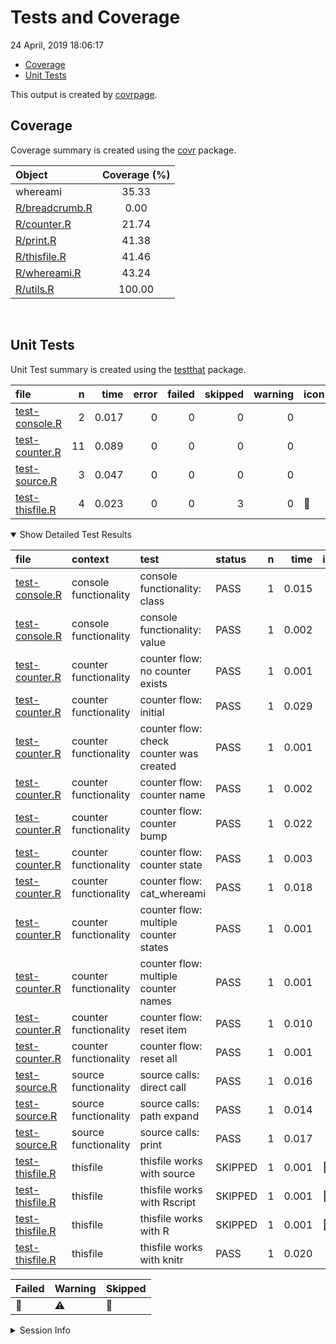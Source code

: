 Tests and Coverage
================
24 April, 2019 18:06:17

  - [Coverage](#coverage)
  - [Unit Tests](#unit-tests)

This output is created by
[covrpage](https://github.com/metrumresearchgroup/covrpage).

## Coverage

Coverage summary is created using the
[covr](https://github.com/r-lib/covr) package.

| Object                              | Coverage (%) |
| :---------------------------------- | :----------: |
| whereami                            |    35.33     |
| [R/breadcrumb.R](../R/breadcrumb.R) |     0.00     |
| [R/counter.R](../R/counter.R)       |    21.74     |
| [R/print.R](../R/print.R)           |    41.38     |
| [R/thisfile.R](../R/thisfile.R)     |    41.46     |
| [R/whereami.R](../R/whereami.R)     |    43.24     |
| [R/utils.R](../R/utils.R)           |    100.00    |

<br>

## Unit Tests

Unit Test summary is created using the
[testthat](https://github.com/r-lib/testthat)
package.

| file                                        |  n |  time | error | failed | skipped | warning | icon |
| :------------------------------------------ | -: | ----: | ----: | -----: | ------: | ------: | :--- |
| [test-console.R](testthat/test-console.R)   |  2 | 0.017 |     0 |      0 |       0 |       0 |      |
| [test-counter.R](testthat/test-counter.R)   | 11 | 0.089 |     0 |      0 |       0 |       0 |      |
| [test-source.R](testthat/test-source.R)     |  3 | 0.047 |     0 |      0 |       0 |       0 |      |
| [test-thisfile.R](testthat/test-thisfile.R) |  4 | 0.023 |     0 |      0 |       3 |       0 | 🔶    |

<details open>

<summary> Show Detailed Test Results
</summary>

| file                                                | context               | test                                    | status  | n |  time | icon |
| :-------------------------------------------------- | :-------------------- | :-------------------------------------- | :------ | -: | ----: | :--- |
| [test-console.R](testthat/test-console.R#L9)        | console functionality | console functionality: class            | PASS    | 1 | 0.015 |      |
| [test-console.R](testthat/test-console.R#L13)       | console functionality | console functionality: value            | PASS    | 1 | 0.002 |      |
| [test-counter.R](testthat/test-counter.R#L8)        | counter functionality | counter flow: no counter exists         | PASS    | 1 | 0.001 |      |
| [test-counter.R](testthat/test-counter.R#L14)       | counter functionality | counter flow: initial                   | PASS    | 1 | 0.029 |      |
| [test-counter.R](testthat/test-counter.R#L18)       | counter functionality | counter flow: check counter was created | PASS    | 1 | 0.001 |      |
| [test-counter.R](testthat/test-counter.R#L22)       | counter functionality | counter flow: counter name              | PASS    | 1 | 0.002 |      |
| [test-counter.R](testthat/test-counter.R#L26)       | counter functionality | counter flow: counter bump              | PASS    | 1 | 0.022 |      |
| [test-counter.R](testthat/test-counter.R#L30)       | counter functionality | counter flow: counter state             | PASS    | 1 | 0.003 |      |
| [test-counter.R](testthat/test-counter.R#L34)       | counter functionality | counter flow: cat\_whereami             | PASS    | 1 | 0.018 |      |
| [test-counter.R](testthat/test-counter.R#L38)       | counter functionality | counter flow: multiple counter states   | PASS    | 1 | 0.001 |      |
| [test-counter.R](testthat/test-counter.R#L42)       | counter functionality | counter flow: multiple counter names    | PASS    | 1 | 0.001 |      |
| [test-counter.R](testthat/test-counter.R#L47)       | counter functionality | counter flow: reset item                | PASS    | 1 | 0.010 |      |
| [test-counter.R](testthat/test-counter.R#L52)       | counter functionality | counter flow: reset all                 | PASS    | 1 | 0.001 |      |
| [test-source.R](testthat/test-source.R#L8)          | source functionality  | source calls: direct call               | PASS    | 1 | 0.016 |      |
| [test-source.R](testthat/test-source.R#L12)         | source functionality  | source calls: path expand               | PASS    | 1 | 0.014 |      |
| [test-source.R](testthat/test-source.R#L16)         | source functionality  | source calls: print                     | PASS    | 1 | 0.017 |      |
| [test-thisfile.R](testthat/test-thisfile.R#L7)      | thisfile              | thisfile works with source              | SKIPPED | 1 | 0.001 | 🔶    |
| [test-thisfile.R](testthat/test-thisfile.R#L13)     | thisfile              | thisfile works with Rscript             | SKIPPED | 1 | 0.001 | 🔶    |
| [test-thisfile.R](testthat/test-thisfile.R#L21)     | thisfile              | thisfile works with R                   | SKIPPED | 1 | 0.001 | 🔶    |
| [test-thisfile.R](testthat/test-thisfile.R#L31_L35) | thisfile              | thisfile works with knitr               | PASS    | 1 | 0.020 |      |

| Failed | Warning | Skipped |
| :----- | :------ | :------ |
| 🛑      | ⚠️      | 🔶       |

</details>

<details>

<summary> Session Info </summary>

| Field    | Value                               |
| :------- | :---------------------------------- |
| Version  | R version 3.5.1 (2018-07-02)        |
| Platform | x86\_64-apple-darwin15.6.0 (64-bit) |
| Running  | macOS 10.14.4                       |
| Language | en\_US                              |
| Timezone | America/New\_York                   |

| Package  | Version |
| :------- | :------ |
| testthat | 2.0.1   |
| covr     | 3.2.1   |
| covrpage | 0.0.70  |

</details>

<!--- Final Status : skipped/warning --->
